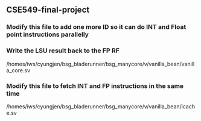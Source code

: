 ## CSE549-final-project

### Modify this file to add one more ID so it can do INT and Float point instructions parallelly 
### Write the LSU result back to the FP RF
/homes/iws/cyungjen/bsg_bladerunner/bsg_manycore/v/vanilla_bean/vanilla_core.sv


### Modify this file to fetch INT and FP instructions in the same time
/homes/iws/cyungjen/bsg_bladerunner/bsg_manycore/v/vanilla_bean/icache.sv
